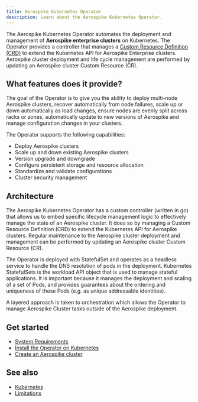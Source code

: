 ```yaml
---
title: Aerospike Kubernetes Operator
description: Learn about the Aerospike Kubernetes Operator.
---
```


The Aerospike Kubernetes Operator automates the deployment and management of **Aerospike enterprise clusters** on Kubernetes. The Operator provides a controller that manages a [Custom Resource Definition (CRD)](https://kubernetes.io/docs/concepts/extend-kubernetes/api-extension/custom-resources/) to extend the Kubernetes API for Aerospike Enterprise clusters. Aerospike cluster deployment and life cycle management are performed by updating an Aerospike cluster Custom Resource (CR).

## What features does it provide?

The goal of the Operator is to give you the ability to deploy multi-node Aerospike clusters, recover automatically from node failures, scale up or down automatically as load changes, ensure nodes are evenly split across racks or zones, automatically update to new versions of Aerospike and manage configuration changes in your clusters.


The Operator supports the following capabilities:
 * Deploy Aerospike clusters
 * Scale up and down existing Aerospike clusters
 * Version upgrade and downgrade
 * Configure persistent storage and resource allocation
 * Standardize and validate configurations
 * Cluster security management


## Architecture

The Aerospike Kubernetes Operator has a custom controller (written in go) that allows us to embed specific lifecycle management logic to effectively manage the state of an Aerospike cluster.  It does so by managing a Custom Resource Definition (CRD) to extend the Kubernetes API for Aerospike clusters.  Regular maintenance to the Aerospike cluster deployment and management can be performed by updating an Aerospike cluster Custom Resource (CR).

The Operator is deployed with StatefulSet and operates as a headless service to handle the DNS resolution of pods in the deployment.  Kubernetes StatefulSets is the workload API object that is used to manage stateful applications.  It is important because it manages the deployment and scaling of a set of Pods, and provides guarantees about the ordering and uniqueness of these Pods (e.g. as unique addressable identities).

A layered approach is taken to orchestration which allows the Operator to manage Aerospike Cluster tasks outside of the Aerospike deployment.



## Get started
 * [System Requirements](/cloud/kubernetes/operator/System-Requirements.md)
 * [Install the Operator on Kubernetes](/cloud/kubernetes/operator/Install-the-Operator-on-Kubernetes.md)
 * [Create an Aerospike cluster](/cloud/kubernetes/operator/Create-Aerospike-cluster.md)

## See also
 * [Kubernetes](https://kubernetes.io)
 * [Limitations](/cloud/kubernetes/operator/Limitations.md)
